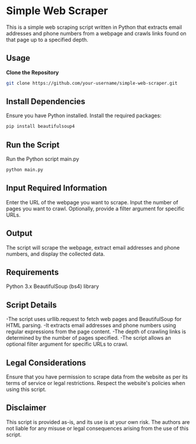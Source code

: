 # Simple Web Scraper

This is a simple web scraping script written in Python that extracts email addresses and phone numbers from a webpage and crawls links found on that page up to a specified depth.

## Usage

**Clone the Repository**

   ```bash
   git clone https://github.com/your-username/simple-web-scraper.git
   ```
   
## Install Dependencies

Ensure you have Python installed. Install the required packages:

```bash
pip install beautifulsoup4
```

## Run the Script

Run the Python script main.py

```bash
python main.py
```

## Input Required Information

Enter the URL of the webpage you want to scrape.
Input the number of pages you want to crawl.
Optionally, provide a filter argument for specific URLs.

## Output
The script will scrape the webpage, extract email addresses and phone numbers, and display the collected data.

## Requirements
Python 3.x
BeautifulSoup (bs4) library


## Script Details
-The script uses urllib.request to fetch web pages and BeautifulSoup for HTML parsing.
-It extracts email addresses and phone numbers using regular expressions from the page content.
-The depth of crawling links is determined by the number of pages specified.
-The script allows an optional filter argument for specific URLs to crawl.

## Legal Considerations
Ensure that you have permission to scrape data from the website as per its terms of service or legal restrictions. Respect the website's policies when using this script.

## Disclaimer
This script is provided as-is, and its use is at your own risk. The authors are not liable for any misuse or legal consequences arising from the use of this script.
